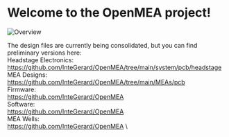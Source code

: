 # Welcome to the OpenMEA project!

![Overview](./docs/assets/images/SfN_OpenMEA.PNG)


The design files are currently being consolidated, but you can find preliminary versions here:  \
Headstage Electronics:  \
https://github.com/InteGerard/OpenMEA/tree/main/system/pcb/headstage  \
MEA Designs:  \
https://github.com/InteGerard/OpenMEA/tree/main/MEAs/pcb  \
Firmware:  \
https://github.com/InteGerard/OpenMEA  \
Software:  \
https://github.com/InteGerard/OpenMEA  \
MEA Wells:  \
https://github.com/InteGerard/OpenMEA  \
